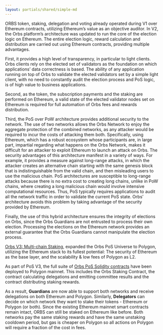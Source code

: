 ```yaml
---
layout: partials/shared/simple-md
---
```


ORBS token, staking, delegation and voting already operated during V1  over Ethereum contracts, utilizing Ethereum’s value as an objective auditor. In V2, the Orbs platform’s architecture was updated to run the core of the election logic on Ethereum. The entire election logic, reward calculation and distribution are carried out using Ethereum contracts, providing multiple advantages. 

First, it provides a high level of transparency, in particular to light clients. Orbs clients rely on the elected set of validators as the foundation on which applications’ data correctness is based. The ability of any application running on top of Orbs to validate the elected validators set by a simple light client, with no need to constantly audit the election process and PoS logic, is of high value to business applications.

Second, as the token, the subscription payments and the staking are performed on Ethereum, a valid state of the elected validator nodes set on Ethereum is required for full automation of Orbs fees and rewards distribution.

Third, the PoS over PoW architecture provides additional security to the network. The use of two networks allows the Orbs Network to enjoy the aggregate protection of the combined networks, as any attacker would be required to incur the costs of attacking them both. Specifically, using Ethereum, which has a robust ecosystem whose participants are, in large part, impartial regarding what happens on the Orbs Network, makes it difficult for an attacker to exploit Ethereum to launch an attack on Orbs. The security advantages of this architecture manifest in a variety of ways. For example, it provides a measure against long-range attacks, in which the attacker creates an alternative chain starting with the same genesis block that is indistinguishable from the valid chain, and then misleading users to use the malicious chain. PoS architectures are susceptible to long-range attacks because there is no extra cost to creating long chains, unlike in PoW chains, where creating a long malicious chain would involve intensive computational resources. Thus, PoS typically requires applications to audit all the network traffic in order to validate the current PoS state. Orbs’ architecture avoids this problem by taking advantage of the security provided by Ethereum.

Finally, the use of this hybrid architecture ensures the integrity of elections on Orbs, since the Orbs Guardians are not entrusted to process their own election. Processing the elections on the Ethereum network provides an external guarantee that the Orbs Guardians cannot manipulate the election process.

[Orbs V3: Multi-chain Staking](Polygon-tech), expanded the Orbs PoS Universe to Polygon, utilizing the Ethereum stack to its fullest potential: The security of Ethereum as the base layer, and the scalability & low fees of Polygon as L2. 

As part of PoS V3, the full suite of [Orbs PoS Solidity contracts](https://github.com/orbs-network/orbs-ethereum-contracts-v2) have been deployed to Polygon mainnet. This includes the Orbs Staking Contract, the contract calculating delegations and emitting committee results and the contract distributing staking rewards.

As a result, **Guardians** are now able to support both networks and receive delegations on both Ethereum and Polygon. Similarly, **Delegators** can decide on which network they want to stake their tokens - Ethereum or Polygon (or both). Since the existing Ethereum mainnet smart contracts remain intact, ORBS can still be staked on Ethereum like before. Both networks pay the same staking rewards and have the same unstaking cooldown period, but gas is cheaper on Polygon so all actions on Polygon will require a fraction of the cost in fees.